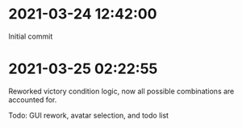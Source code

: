 2021-03-24 12:42:00
===================
Initial commit

2021-03-25 02:22:55
===================
Reworked victory condition logic, now all possible combinations are accounted for. 

Todo: GUI rework, avatar selection, and todo list
